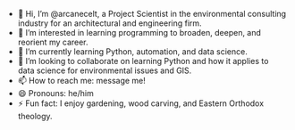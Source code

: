 - 👋 Hi, I’m @arcanecelt, a Project Scientist in the environmental consulting industry for an architectural and engineering firm.
- 👀 I’m interested in learning programming to broaden, deepen, and reorient my career.
- 🌱 I’m currently learning Python, automation, and data science.
- 💞️ I’m looking to collaborate on learning Python and how it applies to data science for environmental issues and GIS.
- 📫 How to reach me: message me!
- 😄 Pronouns: he/him
- ⚡ Fun fact: I enjoy gardening, wood carving, and Eastern Orthodox theology.

<!---
arcanecelt/arcanecelt is a ✨ special ✨ repository because its `README.md` (this file) appears on your GitHub profile.
You can click the Preview link to take a look at your changes.
--->
